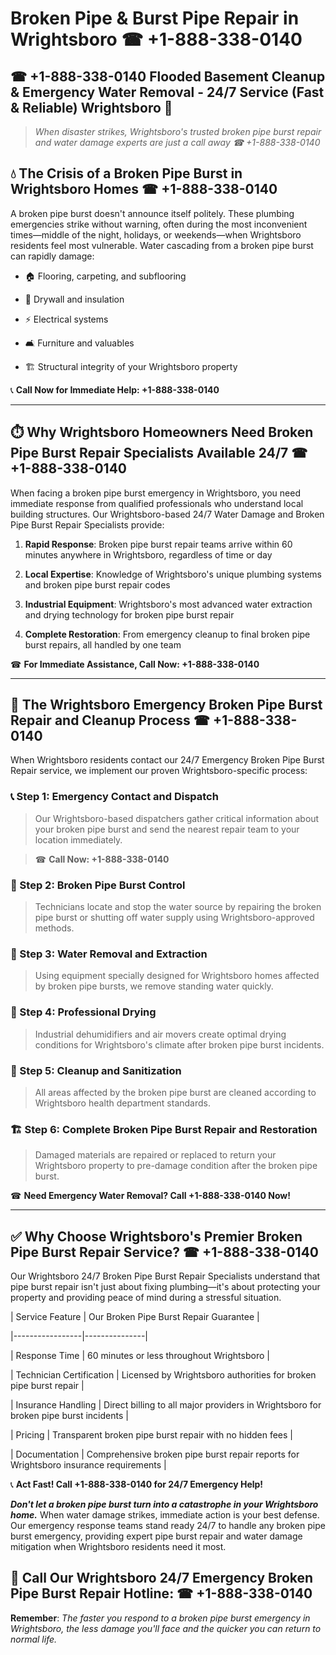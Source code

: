 # Broken Pipe & Burst Pipe Repair in Wrightsboro ☎ +1-888-338-0140  
## ☎ +1-888-338-0140 Flooded Basement Cleanup & Emergency Water Removal - 24/7 Service (Fast & Reliable) Wrightsboro 🚨  

> *When disaster strikes, Wrightsboro's trusted broken pipe burst repair and water damage experts are just a call away ☎ +1-888-338-0140*  

## 💧 The Crisis of a Broken Pipe Burst in Wrightsboro Homes ☎ +1-888-338-0140  

A broken pipe burst doesn't announce itself politely. These plumbing emergencies strike without warning, often during the most inconvenient times—middle of the night, holidays, or weekends—when Wrightsboro residents feel most vulnerable. Water cascading from a broken pipe burst can rapidly damage:  

* 🏠 Flooring, carpeting, and subflooring  
* 🧱 Drywall and insulation  
* ⚡ Electrical systems  
* 🛋️ Furniture and valuables  
* 🏗️ Structural integrity of your Wrightsboro property  

📞 **Call Now for Immediate Help: +1-888-338-0140**  

---  

## ⏱️ Why Wrightsboro Homeowners Need Broken Pipe Burst Repair Specialists Available 24/7 ☎ +1-888-338-0140  

When facing a broken pipe burst emergency in Wrightsboro, you need immediate response from qualified professionals who understand local building structures. Our Wrightsboro-based 24/7 Water Damage and Broken Pipe Burst Repair Specialists provide:  

1. **Rapid Response**: Broken pipe burst repair teams arrive within 60 minutes anywhere in Wrightsboro, regardless of time or day  
2. **Local Expertise**: Knowledge of Wrightsboro's unique plumbing systems and broken pipe burst repair codes  
3. **Industrial Equipment**: Wrightsboro's most advanced water extraction and drying technology for broken pipe burst repair  
4. **Complete Restoration**: From emergency cleanup to final broken pipe burst repairs, all handled by one team  

☎ **For Immediate Assistance, Call Now: +1-888-338-0140**  

---  

## 🔧 The Wrightsboro Emergency Broken Pipe Burst Repair and Cleanup Process ☎ +1-888-338-0140  

When Wrightsboro residents contact our 24/7 Emergency Broken Pipe Burst Repair service, we implement our proven Wrightsboro-specific process:  

### 📞 Step 1: Emergency Contact and Dispatch  
> Our Wrightsboro-based dispatchers gather critical information about your broken pipe burst and send the nearest repair team to your location immediately.  
> ☎ **Call Now: +1-888-338-0140**  

### 🚿 Step 2: Broken Pipe Burst Control  
> Technicians locate and stop the water source by repairing the broken pipe burst or shutting off water supply using Wrightsboro-approved methods.  

### 🌊 Step 3: Water Removal and Extraction  
> Using equipment specially designed for Wrightsboro homes affected by broken pipe bursts, we remove standing water quickly.  

### 💨 Step 4: Professional Drying  
> Industrial dehumidifiers and air movers create optimal drying conditions for Wrightsboro's climate after broken pipe burst incidents.  

### 🧼 Step 5: Cleanup and Sanitization  
> All areas affected by the broken pipe burst are cleaned according to Wrightsboro health department standards.  

### 🏗️ Step 6: Complete Broken Pipe Burst Repair and Restoration  
> Damaged materials are repaired or replaced to return your Wrightsboro property to pre-damage condition after the broken pipe burst.  

☎ **Need Emergency Water Removal? Call +1-888-338-0140 Now!**  

---  

## ✅ Why Choose Wrightsboro's Premier Broken Pipe Burst Repair Service? ☎ +1-888-338-0140  

Our Wrightsboro 24/7 Broken Pipe Burst Repair Specialists understand that pipe burst repair isn't just about fixing plumbing—it's about protecting your property and providing peace of mind during a stressful situation.  

| Service Feature | Our Broken Pipe Burst Repair Guarantee |  
|-----------------|---------------|  
| Response Time | 60 minutes or less throughout Wrightsboro |  
| Technician Certification | Licensed by Wrightsboro authorities for broken pipe burst repair |  
| Insurance Handling | Direct billing to all major providers in Wrightsboro for broken pipe burst incidents |  
| Pricing | Transparent broken pipe burst repair with no hidden fees |  
| Documentation | Comprehensive broken pipe burst repair reports for Wrightsboro insurance requirements |  

📞 **Act Fast! Call +1-888-338-0140 for 24/7 Emergency Help!**  

***Don't let a broken pipe burst turn into a catastrophe in your Wrightsboro home.*** When water damage strikes, immediate action is your best defense. Our emergency response teams stand ready 24/7 to handle any broken pipe burst emergency, providing expert pipe burst repair and water damage mitigation when Wrightsboro residents need it most.  

## 📱 Call Our Wrightsboro 24/7 Emergency Broken Pipe Burst Repair Hotline: ☎ +1-888-338-0140  

**Remember**: *The faster you respond to a broken pipe burst emergency in Wrightsboro, the less damage you'll face and the quicker you can return to normal life.*